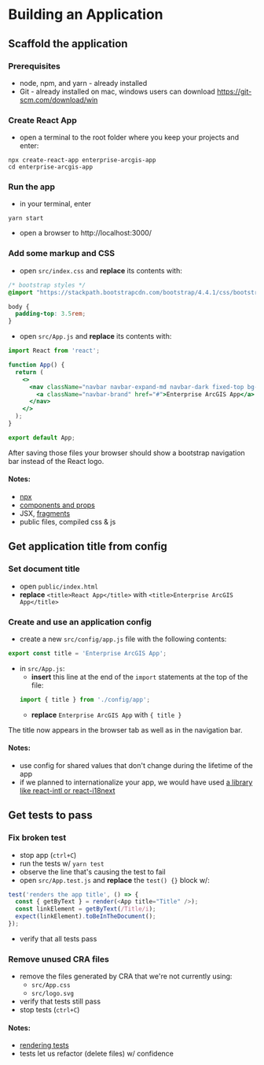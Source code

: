 # Building an Application

## Scaffold the application

### Prerequisites

- node, npm, and yarn - already installed
- Git - already installed on mac, windows users can download https://git-scm.com/download/win

### Create React App
- open a terminal to the root folder where you keep your projects and enter:
```shell
npx create-react-app enterprise-arcgis-app
cd enterprise-arcgis-app
```

### Run the app
- in your terminal, enter
```shell
yarn start
```

- open a browser to http://localhost:3000/

### Add some markup and CSS
- open `src/index.css` and **replace** its contents with:

```css
/* bootstrap styles */
@import "https://stackpath.bootstrapcdn.com/bootstrap/4.4.1/css/bootstrap.min.css";

body {
  padding-top: 3.5rem;
}
```

- open `src/App.js` and **replace** its contents with:

```jsx
import React from 'react';

function App() {
  return (
    <>
      <nav className="navbar navbar-expand-md navbar-dark fixed-top bg-dark">
        <a className="navbar-brand" href="#">Enterprise ArcGIS App</a>
      </nav>
    </>
  );
}

export default App;
```

After saving those files your browser should show a bootstrap navigation bar instead of the React logo.

#### Notes:
- [npx](https://www.npmjs.com/package/npx)
- [components and props](https://reactjs.org/docs/components-and-props.html)
- JSX, [fragments](https://reactjs.org/docs/fragments.html)
- public files, compiled css & js

## Get application title from config

### Set document title

- open `public/index.html`
- **replace** `<title>React App</title>` with `<title>Enterprise ArcGIS App</title>`

### Create and use an application config

- create a new `src/config/app.js` file with the following contents:

```js
export const title = 'Enterprise ArcGIS App';
```

- in `src/App.js`:
  - **insert** this line at the end of the `import` statements at the top of the file:
  ```js
  import { title } from './config/app';
  ```
  - **replace** `Enterprise ArcGIS App` with `{ title }`

The title now appears in the browser tab as well as in the navigation bar.

#### Notes:
- use config for shared values that don't change during the lifetime of the app
- if we planned to internationalize your app, we would have used [a library like react-intl or react-i18next](https://smddzcy.com/posts/2019-05-17/internationalization-in-react)

## Get tests to pass

### Fix broken test

- stop app (`ctrl+C`)
- run the tests w/ `yarn test`
- observe the line that's causing the test to fail
- open `src/App.test.js` and **replace** the `test() {}` block w/:

```js
test('renders the app title', () => {
  const { getByText } = render(<App title="Title" />);
  const linkElement = getByText(/Title/i);
  expect(linkElement).toBeInTheDocument();
});
```

- verify that all tests pass

### Remove unused CRA files

- remove the files generated by CRA that we're not currently using:
  - `src/App.css`
  - `src/logo.svg`
- verify that tests still pass
- stop tests (`ctrl+C`)

#### Notes:
- [rendering tests](https://github.com/testing-library/react-testing-library)
- tests let us refactor (delete files) w/ confidence
